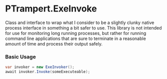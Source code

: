 # PTrampert.ExeInvoke
Class and interface to wrap what I consider to be a slightly clunky native process interface in something a bit safer to use. This library is not intended for use for monitoring long running processes, but rather for running command line applications that are sure to terminate in a reasonable amount of time and process their output safely.

### Basic Usage
```C#
var invoker = new ExeInvoker();
await invoker.Invoke(someExecuteable);
```
